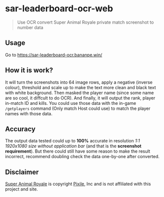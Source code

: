 # sar-leaderboard-ocr-web

> Use OCR convert Super Animal Royale private match screenshot to number data

## Usage

Go to https://sar-leaderboard-ocr.bananpe.win/

## How it is work?

It will turn the screenshots into 64 image rows, apply a negative (inverse colour), threshold and scale up to make the text more clean and black text with white background. Then masked the player name (since some name are so cool, it diffcult to do OCR). And finally, it will output the rank, player in-match ID and kills. You could use those data with the in-game `/getplayers` command (Only match Host could use) to match the player names with those data.

## Accuracy

The output data tested could up to **100%** accurate in resolution _1:1 1920x1080 size without application bar_ (and that is the **screenshot requirement**). But there could still have some reason to make the result incorrect, recommend doubling check the data one-by-one after converted.

## Disclaimer

[Super Animal Royale](https://animalroyale.com/) is copyright [Pixile](https://pixilestudios.com/), Inc and is not affiliated with this project and site.
